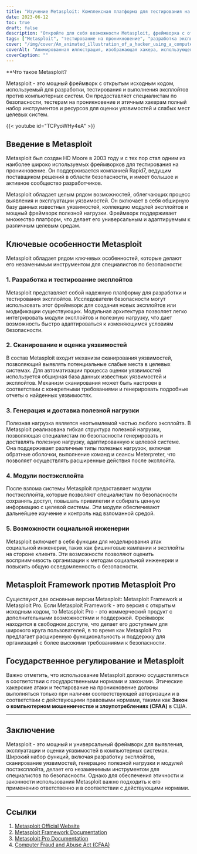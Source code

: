 ```yaml
---
title: "Изучение Metasploit: Комплексная платформа для тестирования на проникновение и разработки эксплойтов"
date: 2023-06-12
toc: true
draft: false
description: "Откройте для себя возможности Metasploit, фреймворка с открытым исходным кодом для тестирования на проникновение и разработки эксплойтов, обладающего широкими возможностями и большим сообществом."
tags: ["Metasploit", "тестирование на проникновение", "разработка эксплойтов", "сканирование уязвимостей", "формирование полезной нагрузки", "после операции", "этический хакерский подход", "кибербезопасность", "с открытым исходным кодом", "система безопасности", "оценка уязвимости", "социальная инженерия", "Metasploit Framework", "Metasploit Pro", "компьютерная безопасность", "HD Moore", "Rapid7", "решения по безопасности", "постановления правительства", "Закон о компьютерном мошенничестве и злоупотреблениях", "CFAA", "информированность о безопасности", "инструменты взлома", "средства кибербезопасности", "сообщество кибербезопасности", "ресурсы по кибербезопасности", "специалисты по кибербезопасности", "передовые методы обеспечения кибербезопасности", "соблюдение требований кибербезопасности", "законы о кибербезопасности"]
cover: "/img/cover/An_animated_illustration_of_a_hacker_using_a_computer.png"
coverAlt: "Анимированная иллюстрация, изображающая хакера, использующего компьютер и лупу для поиска и анализа уязвимостей и уязвимых мест в компьютерных системах."
coverCaption: ""
---
```


**Что такое Metasploit?

Metasploit - это мощный фреймворк с открытым исходным кодом, используемый для разработки, тестирования и выполнения эксплойтов против компьютерных систем. Он предоставляет специалистам по безопасности, тестерам на проникновение и этичным хакерам полный набор инструментов и ресурсов для оценки уязвимостей и слабых мест целевых систем.

{{< youtube id="TCPyoWHy4eA" >}}

## Введение в Metasploit

Metasploit был создан HD Moore в 2003 году и с тех пор стал одним из наиболее широко используемых фреймворков для тестирования на проникновение. Он поддерживается компанией Rapid7, ведущим поставщиком решений в области безопасности, и имеет большое и активное сообщество разработчиков.

Metasploit обладает целым рядом возможностей, облегчающих процесс выявления и эксплуатации уязвимостей. Он включает в себя обширную базу данных известных уязвимостей, коллекцию модулей эксплойтов и мощный фреймворк полезной нагрузки. Фреймворк поддерживает множество платформ, что делает его универсальным и адаптируемым к различным целевым средам.

## Ключевые особенности Metasploit

Metasploit обладает рядом ключевых особенностей, которые делают его незаменимым инструментом для специалистов по безопасности:

### 1. Разработка и тестирование эксплойтов

Metasploit представляет собой надежную платформу для разработки и тестирования эксплойтов. Исследователи безопасности могут использовать этот фреймворк для создания новых эксплойтов или модификации существующих. Модульная архитектура позволяет легко интегрировать модули эксплойтов и полезную нагрузку, что дает возможность быстро адаптироваться к изменяющимся условиям безопасности.

### 2. Сканирование и оценка уязвимостей

В состав Metasploit входит механизм сканирования уязвимостей, позволяющий выявлять потенциальные слабые места в целевых системах. Для автоматизации процесса оценки уязвимостей используется обширная база данных известных уязвимостей и эксплойтов. Механизм сканирования может быть настроен в соответствии с конкретными требованиями и генерировать подробные отчеты о найденных уязвимостях.

### 3. Генерация и доставка полезной нагрузки

Полезная нагрузка является неотъемлемой частью любого эксплойта. В Metasploit реализована гибкая структура полезной нагрузки, позволяющая специалистам по безопасности генерировать и доставлять полезную нагрузку, адаптированную к целевой системе. Она поддерживает различные типы полезных нагрузок, включая обратные оболочки, выполнение команд и сеансы Meterpreter, что позволяет осуществлять расширенные действия после эксплойта.

### 4. Модули постэксплойта

После взлома системы Metasploit предоставляет модули постэксплойта, которые позволяют специалистам по безопасности сохранять доступ, повышать привилегии и собирать ценную информацию с целевой системы. Эти модули обеспечивают дальнейшее изучение и контроль над взломанной средой.

### 5. Возможности социальной инженерии

Metasploit включает в себя функции для моделирования атак социальной инженерии, таких как фишинговые кампании и эксплойты на стороне клиента. Эти возможности позволяют оценить восприимчивость организации к методам социальной инженерии и повысить общую осведомленность о безопасности.

## Metasploit Framework против Metasploit Pro

Существуют две основные версии Metasploit: Metasploit Framework и Metasploit Pro. Если Metasploit Framework - это версия с открытым исходным кодом, то Metasploit Pro - это коммерческий продукт с дополнительными возможностями и поддержкой. Фреймворк находится в свободном доступе, что делает его доступным для широкого круга пользователей, в то время как Metasploit Pro предлагает расширенную функциональность и поддержку для организаций с более высокими требованиями к безопасности.

## Государственное регулирование и Metasploit

Важно отметить, что использование Metasploit должно осуществляться в соответствии с государственными нормами и законами. Этические хакерские атаки и тестирование на проникновение должны выполняться только при наличии соответствующей авторизации и в соответствии с действующими правовыми нормами, такими как **Закон о компьютерном мошенничестве и злоупотреблениях (CFAA)** в США.

______

## Заключение

Metasploit - это мощный и универсальный фреймворк для выявления, эксплуатации и оценки уязвимостей в компьютерных системах. Широкий набор функций, включая разработку эксплойтов, сканирование уязвимостей, генерацию полезной нагрузки и модулей постэксплойта, делает его незаменимым инструментом для специалистов по безопасности. Однако для обеспечения этичности и законности использования Metasploit важно подходить к его применению ответственно и в соответствии с действующими нормами.

______

## Ссылки

1. [Metasploit Official Website](https://metasploit.com)
2. [Metasploit Framework Documentation](https://docs.metasploit.com/)
3. [Metasploit Pro Documentation](https://docs.rapid7.com/metasploit/)
4. [Computer Fraud and Abuse Act (CFAA)](https://www.law.cornell.edu/uscode/text/18/1030)

